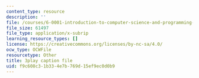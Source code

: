 ```yaml
---
content_type: resource
description: ''
file: /courses/6-0001-introduction-to-computer-science-and-programming-in-python-fall-2016/f9c608c31b334e7b769d15ef9ec0d0b9_-DP1i2ZU9gk.srt
file_size: 61497
file_type: application/x-subrip
learning_resource_types: []
license: https://creativecommons.org/licenses/by-nc-sa/4.0/
ocw_type: OCWFile
resourcetype: Other
title: 3play caption file
uid: f9c608c3-1b33-4e7b-769d-15ef9ec0d0b9
---
```

